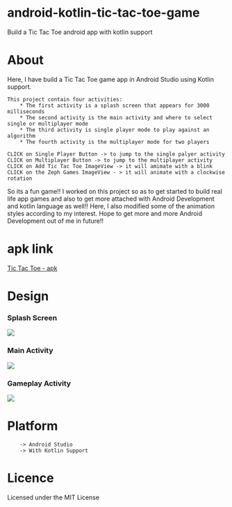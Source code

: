 # android-kotlin-tic-tac-toe-game

Build a Tic Tac Toe android app with kotlin support


# About

Here, I have build a Tic Tac Toe game app in Android Studio using Kotlin support.

    This project contain four activities:
        * The first activity is a splash screen that appears for 3000 milliseconds
        * The second activity is the main activity and where to select single or multiplayer mode
        * The third activity is single player mode to play against an algorithm
        * The fourth activity is the multiplayer mode for two players

    CLICK on Single Player Button -> to jump to the single palyer activity
    CLICK on Multiplayer Button -> to jump to the multiplayer activity
    CLICK on Add Tic Tac Toe ImageView -> it will amimate with a blink
    CLICK on the Zeph Games ImageView - > it will animate with a clockwise rotation
    
So its a fun game!! I worked on this project so as to get started to build real life app games and also to get
more attached with Android Development and kotlin language as well!!
Here, I also modified some of the animation styles according to my interest.
Hope to get more and more Android Development out of me in future!!



# apk link

[Tic Tac Toe - apk](https://github.com/ashish7zeph/android-kotlin-TicTacToe-game/blob/master/apk/Tic%20Tac%20Toe.apk)


# Design

### Splash Screen
![](https://github.com/ashish7zeph/android-kotlin-TicTacToe-game/blob/master/screenshots/img1.png)

### Main Activity
![](https://github.com/ashish7zeph/android-kotlin-TicTacToe-game/blob/master/screenshots/img2.png)

### Gameplay Activity
![](https://github.com/ashish7zeph/android-kotlin-TicTacToe-game/blob/master/screenshots/img3.png)


# Platform
        -> Android Studio
        -> With Kotlin Support

# Licence

Licensed under the MIT License
